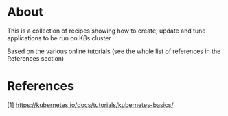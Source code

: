 About
======

This is a collection of recipes showing how to create, update and tune applications to be run on K8s cluster

Based on the various online tutorials (see the whole list of references in the References section)



References
===========

[1] https://kubernetes.io/docs/tutorials/kubernetes-basics/
